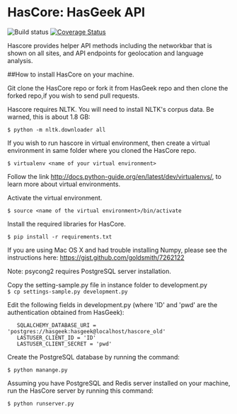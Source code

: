 HasCore: HasGeek API
====================

![Build status](https://secure.travis-ci.org/hasgeek/hascore.png)
[![Coverage Status](https://coveralls.io/repos/hasgeek/hascore/badge.png?branch=master)](https://coveralls.io/r/hasgeek/hascore?branch=master)

Hascore provides helper API methods including the networkbar that is shown
on all sites, and API endpoints for geolocation and language analysis.

##How to install HasCore on your machine.

Git clone the HasCore repo or fork it from HasGeek repo and then clone the forked repo,if you wish to send pull requests.

Hascore requires NLTK. You will need to install NLTK's corpus data. Be warned, this is about 1.8 GB:

   `$ python -m nltk.downloader all`

If you wish to run hascore in virtual environment, then create a virtual environment in same folder where you cloned the HasCore repo.

   `$ virtualenv <name of your virtual environment>`

Follow the link http://docs.python-guide.org/en/latest/dev/virtualenvs/, to learn more about virtual environments.

Activate the virtual environment.

   `$ source <name of the virtual environment>/bin/activate`

Install the required libraries for HasCore.

   `$ pip install -r requirements.txt`

If you are using Mac OS X and had trouble installing Numpy, please see the instructions here: https://gist.github.com/goldsmith/7262122

Note: psycong2 requires PostgreSQL server installation.

Copy the setting-sample.py file in instance folder to development.py  
   `$ cp settings-sample.py development.py`

Edit the following fields in development.py (where 'ID' and 'pwd' are the authentication obtained from HasGeek):

``` 
   SQLALCHEMY_DATABASE_URI = 'postgres://hasgeek:hasgeek@localhost/hascore_old'
   LASTUSER_CLIENT_ID = 'ID'
   LASTUSER_CLIENT_SECRET = 'pwd'
``` 

Create the PostgreSQL database by running the command:

   `$ python manange.py`

Assuming you have PostgreSQL and Redis server installed on your machine, run the HasCore server by running this command:

   `$ python runserver.py`



